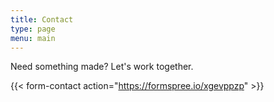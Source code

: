 ```yaml
---
title: Contact
type: page
menu: main
---
```


Need something made? Let's work together.

{{< form-contact action="https://formspree.io/xgevppzp"  >}}
